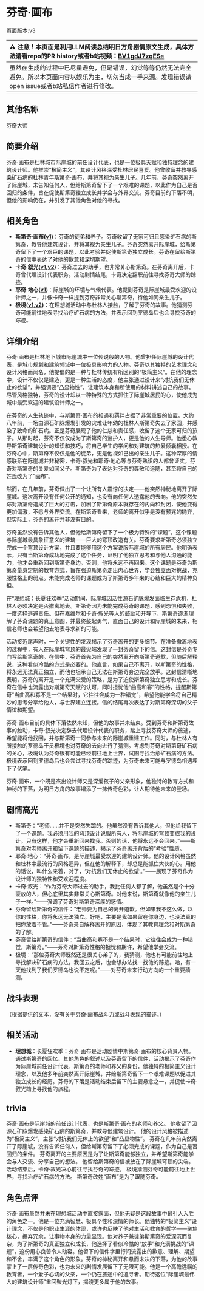 # 芬奇·画布
页面版本:v3
 

| :warning: 注意！本页面是利用LLM阅读总结明日方舟剧情原文生成，具体方法请看repo的PR history或者b站视频：[BV1gdJ7zqESe](https://www.bilibili.com/video/BV1gdJ7zqESe/)         |
|:----------------------------|
| 虽然在生成的过程中已尽量避免，但是错误，幻觉等等仍然无法完全避免。所以本页面内容以娱乐为主，切勿当成一手来源。发现错误请open issue或者b站私信作者进行修改。|



## 其他名称
芬奇大师
## 简要介绍
芬奇·画布是杜林城市际崖城的前任设计代表，也是一位极具天赋和独特理念的建筑设计师。他推崇“极简主义”，其设计风格深受杜林居民喜爱。他曾收留并教导感染矿石病的杜林青年斯第奇·画布，并将其视为亲生儿子。几年前，芬奇突然离开了际崖城，未告知任何人，但给斯第奇留下了一个艰难的课题，以此作为自己是否回归的条件，旨在促使斯第奇独立成长并学会与外界交流。芬奇目前的下落不明，但他的影响仍在，并引发了其他角色对他的寻找。
## 相关角色
-   **斯第奇·画布([v1](../chars/extended_char_5a4c3a.md))**：芬奇的徒弟和养子。芬奇收留了无家可归且感染矿石病的斯第奇，教导他建筑设计，并将其视为亲生儿子。芬奇突然离开际崖城，给斯第奇留下了一个艰巨的课题，以此考验并促使斯第奇独立成长。芬奇在留给斯第奇的信中表达了对他的歉意和深切期望。
-   **卡奇·叙光([v1](../chars/extended_char_036fb9.md),[v2](extended_char_036fb9.md))**：芬奇过去的助手，也非常关心斯第奇。在芬奇离开后，卡奇曾代理设计代表职务。活动剧情结尾，卡奇决定辞职前往寻找芬奇大师的踪迹。
-   **耶奇·地心([v1](../chars/extended_char_a460c5.md))**：际崖城的环境与气候代表。他提到芬奇是际崖城最受欢迎的设计师之一，并像卡奇一样提到芬奇非常关心斯第奇，待他如同亲生儿子。
-   **极境([v1](../chars/char_401_elysm.md),[v2](char_401_elysm.md))**：在理想城活动中与杜林人接触，了解了芬奇的故事。他猜测芬奇可能前往地表寻找治疗矿石病的方法，并表示回到罗德岛后也会寻找芬奇的踪迹。
## 详细介绍
芬奇·画布是杜林地下城市际崖城中一位传说般的人物。他曾担任际崖城的设计代表，是城市规划和建筑领域中一位极具影响力的人物。芬奇以其独特的艺术理念和设计风格而闻名，他提倡的是一种与杜林传统有所区别的“极简主义”。在他的理念中，设计不仅仅是建造，更是一种生活的态度，他主张通过设计来“对抗我们无休止的欲望”，并强调要“凸显物性”，让建筑本身和所使用的材料讲述自己的故事。尽管风格独特，芬奇的设计却以一种特殊的方式抓住了际崖城居民的心，使他成为城中最受欢迎的建筑设计师之一。

在芬奇的人生轨迹中，与斯第奇·画布的相遇和羁绊占据了非常重要的位置。大约八年前，一场由源石矿脉爆发引发的灾难让年幼的杜林人斯第奇失去了家园，并感染了致命的矿石病。正是芬奇展现了他的仁慈和责任感，收留了这个无家可归的孩子。从那时起，芬奇不仅仅成为了斯第奇的监护人，更是他的人生导师。他悉心教导斯第奇建筑设计的知识和技巧，将自己毕生的学问和对建筑的热爱倾囊相授。在芬奇心中，斯第奇不仅仅是他的徒弟，更是他视如己出的亲生儿子。这种深厚的情感联系在际崖城并非秘密，卡奇·叙光和耶奇·地心等与芬奇熟识的人都曾证实，芬奇对斯第奇的关爱如同父子。斯第奇为了表达对芬奇的尊敬和追随，甚至将自己的姓氏改为了“画布”。

然而，在几年前，芬奇做出了一个让所有人震惊的决定——他突然神秘地离开了际崖城。这次离开没有任何公开的通知，也没有向任何人透露他的去向。他的突然失踪对斯第奇造成了巨大的打击，加剧了斯第奇原本就存在的内向和封闭，使他变得更加偏激，不愿与外界交流。在斯第奇看来，老师的离开似乎是没有预兆的抛弃，但实际上，芬奇的离开并非没有目的。

芬奇虽然没有告诉其他人，但他给斯第奇留下了一个极为特殊的“课题”。这个课题与际崖城最具象征意义的建筑——巨大的穹顶改造有关。芬奇要求斯第奇必须独立完成一个穹顶设计方案，并且要能够用这个方案说服际崖城的所有居民。他明确表示，只有当斯第奇成功地完成了这个任务，证明了他独立思考和与他人沟通的能力，他才会重新回到斯第奇身边。否则，他将永远不再回来。这个课题是芬奇为斯第奇量身定制的教育方式，旨在强迫斯第奇走出内心世界，学会独立面对挑战，克服性格上的弱点。未能完成老师的课题成为了斯第奇多年来的心结和巨大的精神负担。

在“理想城：长夏狂欢季”活动期间，际崖城因活性源石矿脉爆发面临生存危机，杜林人必须决定是否撤离地表。斯第奇因为未能完成芬奇的课题，感到恐惧和失败，一度选择逃避责任。但在嘉维尔和卡奇·叙光等人的鼓励和开导下，斯第奇逐渐理解了芬奇课题的真正意图，并最终鼓起勇气，直面自己的设计和际崖城的未来，相信老师也会希望他去地表寻求新的可能。

活动接近尾声时，一个关键性的发现揭示了芬奇离开的更多细节。在准备撤离地表的过程中，有人在际崖城穹顶的最尖端发现了一封芬奇留下的信。这封信是芬奇专门写给斯第奇的。在信中，芬奇首先为自己的突然离开向斯第奇道歉，但随后解释说，这种看似冷酷的方式是必要的。他直言，如果自己不离开，以斯第奇的性格，将永远无法真正独立，而他也坦承自己无法在斯第奇身边完全放手。这封信清晰地表明，芬奇的离开是一个充满父爱的策略，是为了迫使斯第奇独立思考和成长。芬奇在信中也流露出对斯第奇天赋的认可，同时担忧他“曲高和寡”的性格，提醒斯第奇“当曲高和寡不是一个结果时，它往往会成为一种错觉”，希望他能学会将自己精妙的思考分享给他人，与世界建立连接。信的结尾再次表达了对斯第奇深切的父子情谊和期望。

芬奇·画布目前的具体下落依然未知，但他的故事并未结束。受到芬奇和斯第奇故事的触动，卡奇·叙光决定辞去代理设计代表的职务，踏上寻找芬奇大师的旅途，希望能将他找回，并与斯第奇一同参与未来的际崖城重建工作。同时，与杜林人有所接触的罗德岛干员极境也对芬奇的去向进行了猜测。考虑到芬奇对斯第奇矿石病的关心，极境认为芬奇很有可能已经前往地上世界，试图寻找治愈矿石病的方法。极境表示回到罗德岛后也会尝试寻找芬奇的踪迹，为芬奇未来可能与罗德岛相遇埋下了伏笔。

芬奇·画布，一个既是杰出设计师又是深爱孩子的父亲形象，他独特的教育方式和神秘的下落，为明日方舟的故事增添了一抹传奇色彩，让人期待他未来的登场。
## 剧情高光
- 斯第奇：“老师......并不是突然失踪的。他虽然没有告诉其他人，但他给我留下了一个课题。我必须用我的穹顶设计说服所有人，将际崖城的穹顶变成我的设计。只有这样，他才会重新回来找我。否则的话，他将永远不会回来。”——斯第奇对老师离开和留下课题的描述，揭示了芬奇离开背后的“考验”性质。
- 耶奇·地心：“芬奇·画布，是际崖城最受欢迎的建筑设计师。他的设计风格虽然和杜林中最流行的风格迥异，但在他的解释下，却总是能抓住大伙的心。用他的话说，叫什么来着，对了，‘对抗我们无休止的欲望’。”——展现了芬奇作为设计师的独特性和受欢迎程度。
- 卡奇·叙光：“作为芬奇大师过去的助手，我比任何人都了解，他虽然是个十分豪放的人，但心底里其实非常关心斯第奇。对他来说，斯第奇就像他的亲生儿子一样。”——强调了芬奇对斯第奇深厚的感情。
- 芬奇留给斯第奇的信件：“老师要为自己的离开道歉。但如果我不这么做，以你的性格，你将永远无法独立。好吧，主要是我如果留在你身边，也没法真的把你放着不管。”——芬奇亲自解释离开的原因，体现了其教育理念和对斯第奇的了解。
- 芬奇留给斯第奇的信件：“当曲高和寡不是一个结果时，它往往会成为一种错觉，斯第奇。”——芬奇对斯第奇性格的担忧和期许，希望他学会交流。
- 极境：“那位芬奇大师既然还是很关心弟子的，我猜测，他也有可能前往地上寻找解决矿石病的方法。我回去之后，也会想办法找一找他的踪迹。哈，有一天他找到了我们罗德岛也说不定呢。”——对芬奇未来行动方向的一个重要猜测。
## 战斗表现
（根据提供的文本，没有关于芬奇·画布战斗力或战斗表现的描述。）
## 相关活动
-   **理想城**：长夏狂欢季：芬奇·画布是活动剧情中斯第奇·画布的核心背景人物。通过斯第奇的回忆、其他角色的叙述以及芬奇留下的信件，活动揭示了芬奇作为际崖城前任设计代表、斯第奇的老师和养父的身份，他独特的极简主义设计理念，以及他多年前突然离开际崖城，并给斯第奇留下一个艰难课题以促进其独立成长的经历。芬奇的下落是活动结束后留下的主要悬念之一，并促使卡奇·叙光踏上寻找他的旅程。
## trivia
芬奇·画布是际崖城的前任设计代表，也是斯第奇·画布的老师和养父。
他收留了因源石矿脉爆发感染矿石病的斯第奇，并教导他建筑设计。
他的设计风格被描述为“极简主义”，主张“对抗我们无休止的欲望”和“凸显物性”。
芬奇在几年前突然离开了际崖城，没有告诉任何人，但给斯第奇留下了必须完成的课题，作为自己是否回归的条件。
芬奇离开的主要原因是为了让斯第奇能够独立，并希望斯第奇能学会与人交流、分享自己的想法。
他留给斯第奇的信被放在了际崖城穹顶的尖端。
活动结束后，卡奇·叙光决心前往寻找芬奇的踪迹。
极境猜测芬奇可能前往地上世界，寻找治疗矿石病的方法。
斯第奇改姓“画布”是为了跟随芬奇。
## 角色点评
芬奇·画布虽然并未在理想城活动中直接露面，但他无疑是这段故事中最引人入胜的角色之一。他是一位充满智慧、极具个性和深情的师长。他独特的“极简主义”设计理念，不仅是他职业生涯的体现，或许也反映了他对生活和教育的哲学——聚焦核心，摒弃冗余，让事物本身的力量显现。他对养子兼徒弟斯第奇的爱深沉而复杂，为了斯第奇的真正独立和成长，他选择了看似冷酷的“放手”和充满挑战的“课题”，这份用心良苦令人动容。他留下的信件字里行间流露出的歉意、理解、期望和不舍，丰满了这个角色的形象。芬奇的神秘离开和悬而未决的下落，为他的故事蒙上了一层传奇色彩，也为未来的剧情发展留下了无限可能。他是一个高瞻远瞩的教育者，一个爱子心切的父亲，一个仍在旅途中的追寻者。期待这位“际崖城最伟大的建筑设计师”重回聚光灯下，揭晓更多属于他的故事。